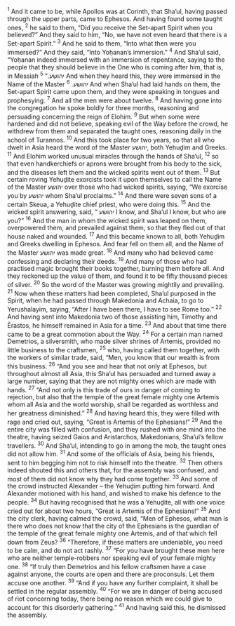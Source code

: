<sup>1</sup> And it came to be, while Apollos was at Corinth, that Sha’ul, having passed through the upper parts, came to Ephesos. And having found some taught ones,
<sup>2</sup> he said to them, “Did you receive the Set-apart Spirit when you believed?” And they said to him, “No, we have not even heard that there is a Set-apart Spirit.”
<sup>3</sup> And he said to them, “Into what then were you immersed?” And they said, “Into Yoḥanan’s immersion.”
<sup>4</sup> And Sha’ul said, “Yoḥanan indeed immersed with an immersion of repentance, saying to the people that they should believe in the One who is coming after him, that is, in Messiah יהושע.”
<sup>5</sup> And when they heard this, they were immersed in the Name of the Master יהושע.
<sup>6</sup> And when Sha’ul had laid hands on them, the Set-apart Spirit came upon them, and they were speaking in tongues and prophesying.
<sup>7</sup> And all the men were about twelve.
<sup>8</sup> And having gone into the congregation he spoke boldly for three months, reasoning and persuading concerning the reign of Elohim.
<sup>9</sup> But when some were hardened and did not believe, speaking evil of the Way before the crowd, he withdrew from them and separated the taught ones, reasoning daily in the school of Turannos.
<sup>10</sup> And this took place for two years, so that all who dwelt in Asia heard the word of the Master יהושע, both Yehuḏim and Greeks.
<sup>11</sup> And Elohim worked unusual miracles through the hands of Sha’ul,
<sup>12</sup> so that even handkerchiefs or aprons were brought from his body to the sick, and the diseases left them and the wicked spirits went out of them.
<sup>13</sup> But certain roving Yehuḏite exorcists took it upon themselves to call the Name of the Master יהושע over those who had wicked spirits, saying, “We exorcise you by יהושע whom Sha’ul proclaims.”
<sup>14</sup> And there were seven sons of a certain Skeua, a Yehuḏite chief priest, who were doing this.
<sup>15</sup> And the wicked spirit answering, said, “ יהושע I know, and Sha’ul I know, but who are you?”
<sup>16</sup> And the man in whom the wicked spirit was leaped on them, overpowered them, and prevailed against them, so that they fled out of that house naked and wounded.
<sup>17</sup> And this became known to all, both Yehuḏim and Greeks dwelling in Ephesos. And fear fell on them all, and the Name of the Master יהושע was made great.
<sup>18</sup> And many who had believed came confessing and declaring their deeds.
<sup>19</sup> And many of those who had practised magic brought their books together, burning them before all. And they reckoned up the value of them, and found it to be fifty thousand pieces of silver.
<sup>20</sup> So the word of the Master was growing mightily and prevailing.
<sup>21</sup> Now when these matters had been completed, Sha’ul purposed in the Spirit, when he had passed through Makedonia and Achaia, to go to Yerushalayim, saying, “After I have been there, I have to see Rome too.”
<sup>22</sup> And having sent into Makedonia two of those assisting him, Timothy and Ĕrastos, he himself remained in Asia for a time.
<sup>23</sup> And about that time there came to be a great commotion about the Way.
<sup>24</sup> For a certain man named Demetrios, a silversmith, who made silver shrines of Artemis, provided no little business to the craftsmen,
<sup>25</sup> who, having called them together, with the workers of similar trade, said, “Men, you know that our wealth is from this business.
<sup>26</sup> “And you see and hear that not only at Ephesos, but throughout almost all Asia, this Sha’ul has persuaded and turned away a large number, saying that they are not mighty ones which are made with hands.
<sup>27</sup> “And not only is this trade of ours in danger of coming to rejection, but also that the temple of the great female mighty one Artemis whom all Asia and the world worship, shall be regarded as worthless and her greatness diminished.”
<sup>28</sup> And having heard this, they were filled with rage and cried out, saying, “Great is Artemis of the Ephesians!”
<sup>29</sup> And the entire city was filled with confusion, and they rushed with one mind into the theatre, having seized Gaios and Aristarchos, Makedonians, Sha’ul’s fellow travellers.
<sup>30</sup> And Sha’ul, intending to go in among the mob, the taught ones did not allow him.
<sup>31</sup> And some of the officials of Asia, being his friends, sent to him begging him not to risk himself into the theatre.
<sup>32</sup> Then others indeed shouted this and others that, for the assembly was confused, and most of them did not know why they had come together.
<sup>33</sup> And some of the crowd instructed Alexander – the Yehuḏim putting him forward. And Alexander motioned with his hand, and wished to make his defence to the people.
<sup>34</sup> But having recognised that he was a Yehuḏite, all with one voice cried out for about two hours, “Great is Artemis of the Ephesians!”
<sup>35</sup> And the city clerk, having calmed the crowd, said, “Men of Ephesos, what man is there who does not know that the city of the Ephesians is the guardian of the temple of the great female mighty one Artemis, and of that which fell down from Zeus?
<sup>36</sup> “Therefore, if these matters are undeniable, you need to be calm, and do not act rashly.
<sup>37</sup> “For you have brought these men here who are neither temple-robbers nor speaking evil of your female mighty one.
<sup>38</sup> “If truly then Demetrios and his fellow craftsmen have a case against anyone, the courts are open and there are proconsuls. Let them accuse one another.
<sup>39</sup> “And if you have any further complaint, it shall be settled in the regular assembly.
<sup>40</sup> “For we are in danger of being accused of riot concerning today, there being no reason which we could give to account for this disorderly gathering.”
<sup>41</sup> And having said this, he dismissed the assembly.
